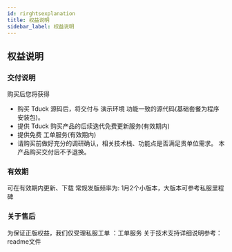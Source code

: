 ```yaml
---
id: rirghtsexplanation
title: 权益说明
sidebar_label: 权益说明
---
```


## 权益说明
### 交付说明 
购买后您将获得

+  购买 Tduck 源码后，将交付与 演示环境 功能一致的源代码(基础套餐为程序安装包)。
+  提供 Tduck 购买产品的后续迭代免费更新服务(有效期内)
+  提供免费 工单服务(有效期内)
+  请购买前做好充分的调研确认，相关技术栈、功能点是否满足贵单位需求。 本产品购买交付后不予退换。
### 有效期
可在有效期内更新、下载
常规发版频率为: 1月2个小版本，大版本可参考私服里程碑
### 关于售后
为保证正版权益，我们仅受理私服工单 ：工单服务
关于技术支持详细说明参考： readme文件